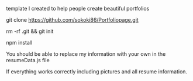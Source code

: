 template I created to help people create beautiful portfolios

git clone https://github.com/sokoki86/Portfoliopage.git

rm -rf .git && git init

npm install 

You should be able to replace my information with your own in the resumeData.js file 

If everything works correctly including pictures and all resume information.





